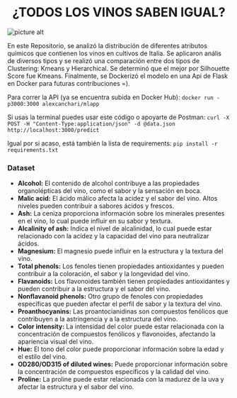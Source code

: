 # <h1 align="center">¿TODOS LOS VINOS SABEN IGUAL?</h1>

![picture alt](https://cdn.businessinsider.es/sites/navi.axelspringer.es/public/media/image/2021/08/copas-2446819.jpg?tf=3840x)

En este Repositorio, se analizó la distribución de diferentes atributos químicos que contienen los vinos en cultivos de Italia. Se aplicaron anális de diversos tipos y se realizó una comparación entre dos tipos de Clustering: Kmeans y Hierarchical. Se determinó que el mejor por Silhouette Score fue Kmeans. Finalmente, se Dockerizó el modelo en una Api de Flask en Docker para futuras contribuciones =). 


Para correr la API (ya se encuentra subida en Docker Hub):
`docker run -p3000:3000 alexcanchari/mlapp`

Si usas la terminal puedes usar este código o apoyarte de Postman:
`curl -X POST -H "Content-Type:application/json" -d @data.json http://localhost:3000/predict`

Igual por si acaso, está también la lista de requirements:
`pip install -r requirements.txt`


### Dataset

* **Alcohol:** El contenido de alcohol contribuye a las propiedades organolépticas del vino, como el sabor y la sensación en boca.
* **Malic acid:** El ácido málico afecta la acidez y el sabor del vino. Altos niveles pueden contribuir a sabores ácidos y frescos.
* **Ash:** La ceniza proporciona información sobre los minerales presentes en el vino, lo cual puede influir en su sabor y textura.
* **Alcalinity of ash:** Indica el nivel de alcalinidad, lo cual puede estar relacionado con la acidez y la capacidad del vino para neutralizar ácidos.
* **Magnesium:** El magnesio puede influir en la estructura y la textura del vino.
* **Total phenols:** Los fenoles tienen propiedades antioxidantes y pueden contribuir a la coloración, el sabor y la longevidad del vino.
* **Flavanoids:** Los flavonoides también tienen propiedades antioxidantes y pueden contribuir a la estructura y el sabor del vino.
* **Nonflavanoid phenols:** Otro grupo de fenoles con propiedades específicas que pueden afectar el perfil de sabor y la textura del vino.
* **Proanthocyanins:** Las proantocianidinas son compuestos fenólicos que contribuyen a la astringencia y a la estructura del vino.
* **Color intensity:** La intensidad del color puede estar relacionada con la concentración de compuestos fenólicos y flavonoides, afectando la apariencia visual del vino.
* **Hue:** El tono del color puede proporcionar información sobre la edad y el estilo del vino.
* **OD280/OD315 of diluted wines:** Puede proporcionar información sobre la concentración de compuestos específicos y la calidad del vino.
* **Proline:** La proline puede estar relacionada con la madurez de la uva y afectar la estructura y el sabor del vino.


